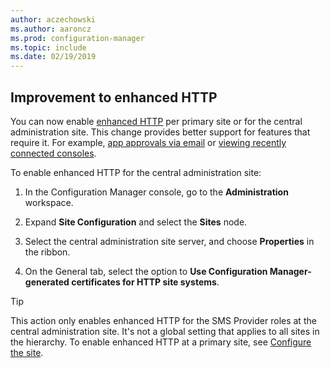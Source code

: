 ```yaml
---
author: aczechowski
ms.author: aaroncz
ms.prod: configuration-manager
ms.topic: include
ms.date: 02/19/2019
---
```


## <a name="bkmk_ehttp"></a> Improvement to enhanced HTTP
<!--3798957-->

You can now enable [enhanced HTTP](/sccm/core/plan-design/hierarchy/enhanced-http) per primary site or for the central administration site. This change provides better support for features that require it. For example, [app approvals via email](/sccm/apps/deploy-use/app-approval#bkmk_email-approve) or [viewing recently connected consoles](/sccm/core/get-started/2019/technical-preview-1901#bkmk_console).

To enable enhanced HTTP for the central administration site:

1. In the Configuration Manager console, go to the **Administration** workspace.  

2. Expand **Site Configuration** and select the **Sites** node.  

3. Select the central administration site server, and choose **Properties** in the ribbon.  

4. On the General tab, select the option to **Use Configuration Manager-generated certificates for HTTP site systems**.  

> [!Tip]  
> This action only enables enhanced HTTP for the SMS Provider roles at the central administration site. It's not a global setting that applies to all sites in the hierarchy. To enable enhanced HTTP at a primary site, see [Configure the site](/sccm/core/plan-design/hierarchy/enhanced-http#configure-the-site).  


